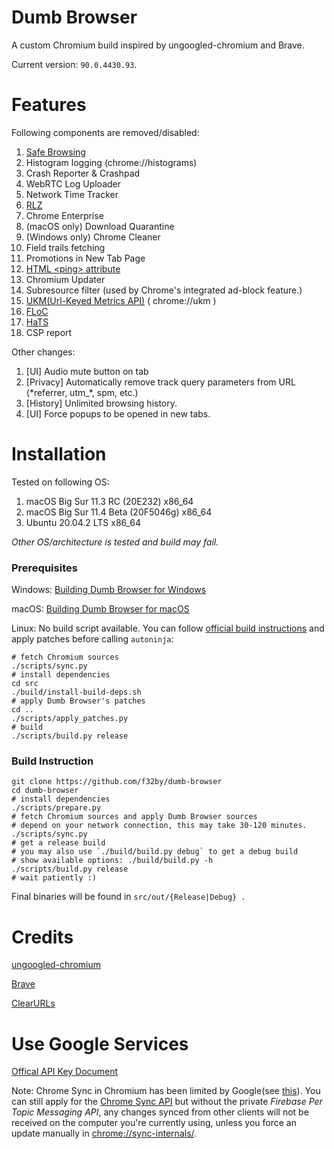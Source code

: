 # Dumb Browser
A custom Chromium build inspired by ungoogled-chromium and Brave.

Current version: `90.0.4430.93`.

# Features

Following components are removed/disabled:
1. [Safe Browsing](https://safebrowsing.google.com)
2. Histogram logging (chrome://histograms)
3. Crash Reporter & Crashpad
4. WebRTC Log Uploader
5. Network Time Tracker
6. [RLZ](https://blog.chromium.org/2010/06/in-open-for-rlz.html)
7. Chrome Enterprise
8. (macOS only) Download Quarantine
10. (Windows only) Chrome Cleaner
11. Field trails fetching
12. Promotions in New Tab Page
13. [HTML \<ping\> attribute](https://www.w3schools.com/tags/att_a_ping.asp)
14. Chromium Updater
15. Subresource filter (used by Chrome's integrated ad-block feature.)
16. [UKM(Url-Keyed Metrics API)](https://chromium.googlesource.com/chromium/src/+/master/services/metrics/ukm_api.md) ( chrome://ukm )
17. [FLoC](https://www.chromium.org/Home/chromium-privacy/privacy-sandbox/floc)
19. [HaTS](https://chromium.googlesource.com/chromium/src/+/master/chrome/browser/ui/hats/)
20. CSP report

Other changes:
1. [UI] Audio mute button on tab
2. [Privacy] Automatically remove track query parameters from URL (*referrer, utm_\*, spm, etc.)
3. [History] Unlimited browsing history.
4. [UI] Force popups to be opened in new tabs.

# Installation

Tested on following OS:

1. macOS Big Sur 11.3 RC (20E232) x86_64
2. macOS Big Sur 11.4 Beta (20F5046g) x86_64
2. Ubuntu 20.04.2 LTS x86_64

*Other OS/architecture is tested and build may fail.*

### Prerequisites

Windows: [Building Dumb Browser for Windows](docs/windows.md)

macOS: [Building Dumb Browser for macOS](docs/macos.md)

Linux: No build script available. You can follow [official build instructions](https://chromium.googlesource.com/chromium/src/+/master/docs/linux/build_instructions.md)
and apply patches before calling `autoninja`:

```shell
# fetch Chromium sources
./scripts/sync.py
# install dependencies
cd src
./build/install-build-deps.sh
# apply Dumb Browser's patches
cd ..
./scripts/apply_patches.py
# build
./scripts/build.py release
```

### Build Instruction

```shell
git clone https://github.com/f32by/dumb-browser
cd dumb-browser
# install dependencies
./scripts/prepare.py
# fetch Chromium sources and apply Dumb Browser sources
# depend on your network connection, this may take 30-120 minutes.
./scripts/sync.py
# get a release build
# you may also use `./build/build.py debug` to get a debug build
# show available options: ./build/build.py -h
./scripts/build.py release
# wait patiently :)
```

Final binaries will be found in `src/out/{Release|Debug} .`

# Credits

[ungoogled-chromium](https://github.com/Eloston/ungoogled-chromium)

[Brave](https://github.com/brave/brave-browser)

[ClearURLs](https://github.com/ClearURLs/Addon)

# Use Google Services

[Offical API Key Document](https://www.chromium.org/developers/how-tos/api-keys)

Note: Chrome Sync in Chromium has been
limited by Google(see [this](https://blog.chromium.org/2021/01/limiting-private-api-availability-in.html)). You can still apply for the [Chrome Sync API](https://console.cloud.google.com/apis/library/chromesync.googleapis.com) but without the private *Firebase Per Topic
Messaging API*,  any changes synced from other clients will not be received on the
computer you're currently using, unless you force an update manually in
[chrome://sync-internals/](chrome://sync-internals/).
